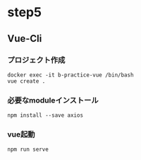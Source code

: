 # step5
## Vue-Cli
### プロジェクト作成
```$xslt
docker exec -it b-practice-vue /bin/bash
vue create .
```

### 必要なmoduleインストール
```$xslt
npm install --save axios
```

### vue起動
```$xslt
npm run serve
```